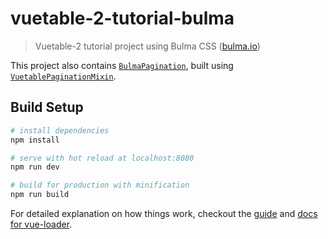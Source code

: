 # vuetable-2-tutorial-bulma

> Vuetable-2 tutorial project using Bulma CSS ([bulma.io](http://bulma.io))

This project also contains [`BulmaPagination`](https://github.com/ratiw/vuetable-2-tutorial-bulma/blob/master/src/components/BulmaPagination.vue), built using [`VuetablePaginationMixin`](https://github.com/ratiw/vuetable-2/blob/master/src/components/VuetablePaginationMixin.vue).

## Build Setup

``` bash
# install dependencies
npm install

# serve with hot reload at localhost:8080
npm run dev

# build for production with minification
npm run build
```

For detailed explanation on how things work, checkout the [guide](http://vuejs-templates.github.io/webpack/) and [docs for vue-loader](http://vuejs.github.io/vue-loader).
